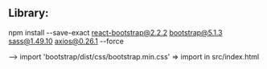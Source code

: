 ## Library:

npm install --save-exact react-bootstrap@2.2.2 bootstrap@5.1.3 sass@1.49.10 axios@0.26.1 --force

--> import 'bootstrap/dist/css/bootstrap.min.css' => import in src/index.html
